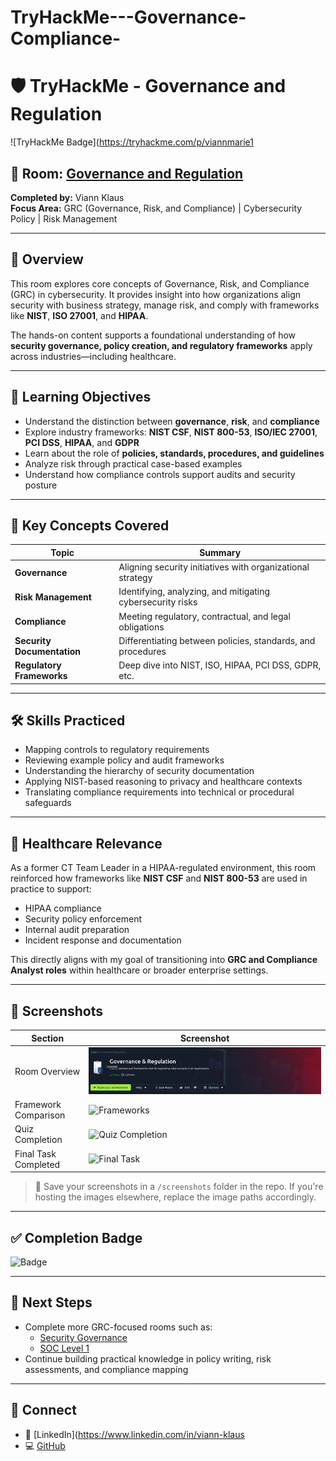 # TryHackMe---Governance-Compliance-
# 🛡️ TryHackMe - Governance and Regulation

![TryHackMe Badge](https://tryhackme.com/p/viannmarie1

## 📍 Room: [Governance and Regulation](https://tryhackme.com/room/governanceregulation)  
**Completed by:** Viann Klaus  
**Focus Area:** GRC (Governance, Risk, and Compliance) | Cybersecurity Policy | Risk Management

---

## 📘 Overview

This room explores core concepts of Governance, Risk, and Compliance (GRC) in cybersecurity. It provides insight into how organizations align security with business strategy, manage risk, and comply with frameworks like **NIST**, **ISO 27001**, and **HIPAA**.

The hands-on content supports a foundational understanding of how **security governance, policy creation, and regulatory frameworks** apply across industries—including healthcare.

---

## 🎯 Learning Objectives

- Understand the distinction between **governance**, **risk**, and **compliance**
- Explore industry frameworks: **NIST CSF**, **NIST 800-53**, **ISO/IEC 27001**, **PCI DSS**, **HIPAA**, and **GDPR**
- Learn about the role of **policies, standards, procedures, and guidelines**
- Analyze risk through practical case-based examples
- Understand how compliance controls support audits and security posture

---

## 🧠 Key Concepts Covered

| Topic | Summary |
|-------|---------|
| **Governance** | Aligning security initiatives with organizational strategy |
| **Risk Management** | Identifying, analyzing, and mitigating cybersecurity risks |
| **Compliance** | Meeting regulatory, contractual, and legal obligations |
| **Security Documentation** | Differentiating between policies, standards, and procedures |
| **Regulatory Frameworks** | Deep dive into NIST, ISO, HIPAA, PCI DSS, GDPR, etc. |

---

## 🛠️ Skills Practiced

- Mapping controls to regulatory requirements
- Reviewing example policy and audit frameworks
- Understanding the hierarchy of security documentation
- Applying NIST-based reasoning to privacy and healthcare contexts
- Translating compliance requirements into technical or procedural safeguards

---

## 🏥 Healthcare Relevance

As a former CT Team Leader in a HIPAA-regulated environment, this room reinforced how frameworks like **NIST CSF** and **NIST 800-53** are used in practice to support:
- HIPAA compliance
- Security policy enforcement
- Internal audit preparation
- Incident response and documentation

This directly aligns with my goal of transitioning into **GRC and Compliance Analyst roles** within healthcare or broader enterprise settings.

---

## 📸 Screenshots

| Section | Screenshot |
|--------|------------|
| Room Overview | ![Room Overview](Intro.png) |
| Framework Comparison | ![Frameworks](screenshots/frameworks-table.png) |
| Quiz Completion | ![Quiz Completion](screenshots/quiz.png) |
| Final Task Completed | ![Final Task](screenshots/final-task.png) |

> 📁 Save your screenshots in a `/screenshots` folder in the repo. If you're hosting the images elsewhere, replace the image paths accordingly.

---

## ✅ Completion Badge

![Badge](https://tryhackme-badges.s3.amazonaws.com/viannmarie1.png)

---

## 🧩 Next Steps

- Complete more GRC-focused rooms such as:
  - [Security Governance](https://tryhackme.com/room/securitygovernance)
  - [SOC Level 1](https://tryhackme.com/room/soclevel1)
- Continue building practical knowledge in policy writing, risk assessments, and compliance mapping

---

## 🔗 Connect

- 💼 [LinkedIn](https://www.linkedin.com/in/viann-klaus
- 💻 [GitHub](https://github.com/YOUR-GITHUB)
